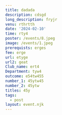 ```yaml
---
title: dadada
description: cdsgd
long_description: fryjr
venu: rthrtth
date: '2024-02-10'
time: rty4
poster: /events/8.jpeg
image: /events/1.jpeg
prerequists: erges
fee: erge
url: etyge
url2: geat
Club_name: ert4
Department: tyw4
outcome: e54tw455
number_1: 45ytw45
number_2: 45ytw
titles: 45y
tags:
  - post
layout: event.njk
---
```


